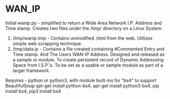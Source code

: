 # WAN_IP
Initial wanip.py - simplified to return a Wide Area Network I.P. Address and Time stamp. Creates two files under the /tmp/ directory on a Linux System. 
1. /tmp/wanip.tmp - Contains unmodified .html from the web. Utilizes simple web scrapping technique.
2. /tmp/data.ip - Contains a file created containing #Commented Entry and Time stamp. And The Users WAN-IP Address. 
Designed and released as a sample or module. To create persistent record of Dynamic Addressing Space from I.S.P.'s. To be set as a usable or sample module as part of a larger framework.
 
Requires - python or python3, with module built-ins for "bs4" to support BeautifulSoup
apt-get install python-bs4, apt-get install python3-bs4, pip install bs4, pip3 install bs4
